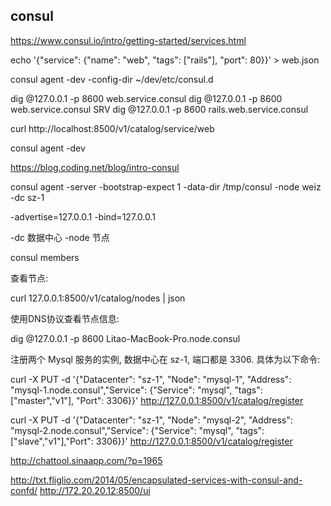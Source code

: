 consul
-----







https://www.consul.io/intro/getting-started/services.html

  echo '{"service": {"name": "web", "tags": ["rails"], "port": 80}}' > web.json

  consul agent -dev -config-dir ~/dev/etc/consul.d


  dig @127.0.0.1 -p 8600 web.service.consul
  dig @127.0.0.1 -p 8600 web.service.consul SRV
  dig @127.0.0.1 -p 8600 rails.web.service.consul

  curl http://localhost:8500/v1/catalog/service/web


consul agent -dev


https://blog.coding.net/blog/intro-consul

consul agent -server -bootstrap-expect 1 -data-dir /tmp/consul -node weiz -dc sz-1

-advertise=127.0.0.1
-bind=127.0.0.1

-dc 数据中心
-node 节点

consul members

查看节点:

curl 127.0.0.1:8500/v1/catalog/nodes | json

使用DNS协议查看节点信息:

dig @127.0.0.1 -p 8600 Litao-MacBook-Pro.node.consul

注册两个 Mysql 服务的实例, 数据中心在 sz-1, 端口都是 3306. 具体为以下命令:

curl -X PUT -d '{"Datacenter": "sz-1", "Node": "mysql-1", "Address": "mysql-1.node.consul","Service": {"Service": "mysql", "tags": ["master","v1"], "Port": 3306}}' http://127.0.0.1:8500/v1/catalog/register

curl -X PUT -d '{"Datacenter": "sz-1", "Node": "mysql-2", "Address": "mysql-2.node.consul","Service": {"Service": "mysql", "tags": ["slave","v1"],"Port": 3306}}' http://127.0.0.1:8500/v1/catalog/register


http://chattool.sinaapp.com/?p=1965

http://txt.fliglio.com/2014/05/encapsulated-services-with-consul-and-confd/
 http://172.20.20.12:8500/ui


